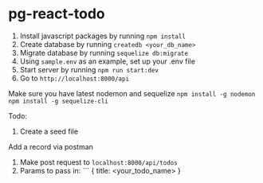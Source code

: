 # pg-react-todo

1. Install javascript packages by running `npm install`
2. Create database by running `createdb <your_db_name>`
3. Migrate database by running `sequelize db:migrate`
4. Using `sample.env` as an example, set up your .env file
5. Start server by running `npm run start:dev`
6. Go to `http://localhost:8000/api`

Make sure you have latest nodemon and sequelize
`npm install -g nodemon`
`npm install -g sequelize-cli`

Todo:
1. Create a seed file

Add a record via postman
1. Make post request to `localhost:8000/api/todos`
2. Params to pass in: ```
  {
    title: <your_todo_name>
  }
```
